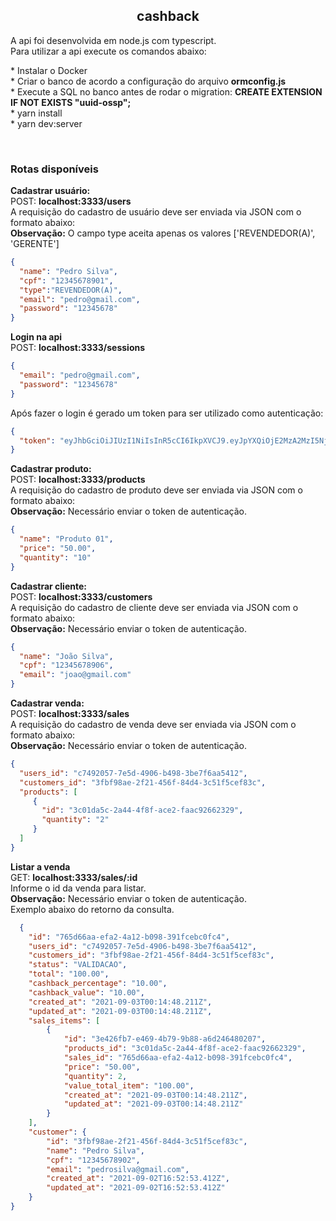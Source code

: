 <h2 align="center">
  cashback
</h2>
<p align="left">
  <a>A api foi desenvolvida em node.js com typescript.</a></br>
  <a>Para utilizar a api execute os comandos abaixo:</a>
</p>
<p align="left" >
  * <a>Instalar o Docker</a></br>
  * <a>Criar o banco de acordo a configuração do arquivo <strong>ormconfig.js</strong></a></br>
  * <a>Execute a SQL no banco antes de rodar o migration: <strong>CREATE EXTENSION IF NOT EXISTS "uuid-ossp";</strong></a></br>
  * <a>yarn install</a></br>
  * <a>yarn dev:server</a>
</p>
</br>
<h3><strong> Rotas disponíveis</strong></h3>
<p align="left" >
  <a><strong>Cadastrar usuário:</strong></a></br>
  POST: <strong>localhost:3333/users</strong></br>
  A requisição do cadastro de usuário deve ser enviada via JSON com o formato abaixo:</br>
  <strong>Observação:</strong> O campo type aceita apenas os valores ['REVENDEDOR(A)', 'GERENTE']

```json
{
  "name": "Pedro Silva",
  "cpf": "12345678901",
  "type":"REVENDEDOR(A)",
  "email": "pedro@gmail.com",
  "password": "12345678"
}
```

  <a><strong>Login na api</strong></a></br>
  POST: <strong>localhost:3333/sessions</strong></br>

```json
{
  "email": "pedro@gmail.com",
  "password": "12345678"
}
```
  Após fazer o login é gerado um token para ser utilizado como autenticação:

  ```json
  {
    "token": "eyJhbGciOiJIUzI1NiIsInR5cCI6IkpXVCJ9.eyJpYXQiOjE2MzA2MzI5NjMsImV4cCI6MTYzMDcxOTM2Mywic3ViIjoiM2IxYTFkY2UtOWU2OC00OTIzLWJhMTQtYmMxZjBiYzE4OTE5In0.WHanIYOvTMYmWHlK7FxtYCiQy6SpL-EjMiltzHiUDqc"
  }
  ```

  <a><strong>Cadastrar produto:</strong></a></br>
  POST: <strong>localhost:3333/products</strong></br>
  A requisição do cadastro de produto deve ser enviada via JSON com o formato abaixo:</br>
  <strong>Observação:</strong> Necessário enviar o token de autenticação.

```json
{
  "name": "Produto 01",
  "price": "50.00",
  "quantity": "10"
}
```
  <a><strong>Cadastrar cliente:</strong></a></br>
  POST: <strong>localhost:3333/customers</strong></br>
  A requisição do cadastro de cliente deve ser enviada via JSON com o formato abaixo:</br>
  <strong>Observação:</strong> Necessário enviar o token de autenticação.

```json
{
  "name": "João Silva",
  "cpf": "12345678906",
  "email": "joao@gmail.com"
}
```

 <a><strong>Cadastrar venda:</strong></a></br>
  POST: <strong>localhost:3333/sales</strong></br>
  A requisição do cadastro de venda deve ser enviada via JSON com o formato abaixo:</br>
  <strong>Observação:</strong> Necessário enviar o token de autenticação.

```json
{
  "users_id": "c7492057-7e5d-4906-b498-3be7f6aa5412",
  "customers_id": "3fbf98ae-2f21-456f-84d4-3c51f5cef83c",
  "products": [
     {
       "id": "3c01da5c-2a44-4f8f-ace2-faac92662329",
       "quantity": "2"
     }
  ]
}
```

  <a><strong>Listar a venda</strong></a></br>
  GET: <strong>localhost:3333/sales/:id</strong></br>
  Informe o id da venda para listar.</br>
  <strong>Observação:</strong> Necessário enviar o token de autenticação.</br>
  Exemplo abaixo do retorno da consulta.

```json
  {
    "id": "765d66aa-efa2-4a12-b098-391fcebc0fc4",
    "users_id": "c7492057-7e5d-4906-b498-3be7f6aa5412",
    "customers_id": "3fbf98ae-2f21-456f-84d4-3c51f5cef83c",
    "status": "VALIDACAO",
    "total": "100.00",
    "cashback_percentage": "10.00",
    "cashback_value": "10.00",
    "created_at": "2021-09-03T00:14:48.211Z",
    "updated_at": "2021-09-03T00:14:48.211Z",
    "sales_items": [
        {
            "id": "3e426fb7-e469-4b79-9b88-a6d246480207",
            "products_id": "3c01da5c-2a44-4f8f-ace2-faac92662329",
            "sales_id": "765d66aa-efa2-4a12-b098-391fcebc0fc4",
            "price": "50.00",
            "quantity": 2,
            "value_total_item": "100.00",
            "created_at": "2021-09-03T00:14:48.211Z",
            "updated_at": "2021-09-03T00:14:48.211Z"
        }
    ],
    "customer": {
        "id": "3fbf98ae-2f21-456f-84d4-3c51f5cef83c",
        "name": "Pedro Silva",
        "cpf": "12345678902",
        "email": "pedrosilva@gmail.com",
        "created_at": "2021-09-02T16:52:53.412Z",
        "updated_at": "2021-09-02T16:52:53.412Z"
    }
}

```
</p>



